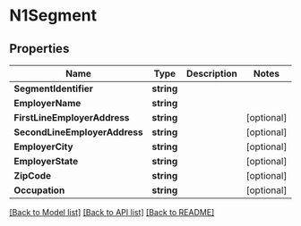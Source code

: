 # N1Segment

## Properties

Name | Type | Description | Notes
------------ | ------------- | ------------- | -------------
**SegmentIdentifier** | **string** |  | 
**EmployerName** | **string** |  | 
**FirstLineEmployerAddress** | **string** |  | [optional] 
**SecondLineEmployerAddress** | **string** |  | [optional] 
**EmployerCity** | **string** |  | [optional] 
**EmployerState** | **string** |  | [optional] 
**ZipCode** | **string** |  | [optional] 
**Occupation** | **string** |  | [optional] 

[[Back to Model list]](../README.md#documentation-for-models) [[Back to API list]](../README.md#documentation-for-api-endpoints) [[Back to README]](../README.md)


